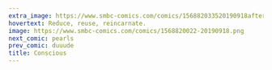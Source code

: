 ```yaml
---
extra_image: https://www.smbc-comics.com/comics/156882033520190918after.png
hovertext: Reduce, reuse, reincarnate.
image: https://www.smbc-comics.com/comics/1568820022-20190918.png
next_comic: pearls
prev_comic: duuude
title: Conscious
---
```


